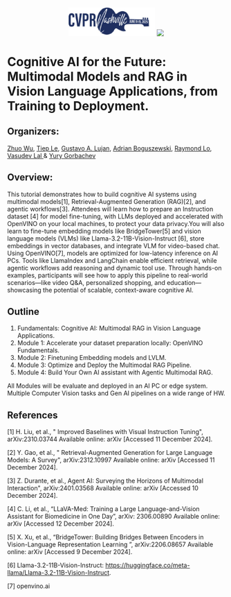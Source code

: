 <p align="center">
  <img src="https://github.com/zhuo-yoyowz/cvpr-2025/blob/7f765f0f39a169d26ff063756cc4d5d7ca1b0b8b/Img/cvpr-2025-logo.jpg" width=200/>
  <img src="https://user-images.githubusercontent.com/10940214/165389618-63e6b369-76cd-4880-9582-360c58c8675d.png" width=200/>
</p>

# Cognitive AI for the Future: Multimodal Models and RAG in Vision Language Applications, from Training to Deployment.

## Organizers:

[Zhuo Wu](https://www.linkedin.com/in/wuzhuo/), [Tiep Le](https://www.linkedin.com/in/tiep-le/), [Gustavo A. Lujan](https://www.linkedin.com/in/gustavo-a-lujan-48223324/), [Adrian Boguszewski](https://www.linkedin.com/in/adrianboguszewski/), [Raymond Lo](https://www.linkedin.com/in/raymondlo84/), [Vasudev Lal ](https://www.linkedin.com/in/vasudev-lal-79bb336/) & [Yury Gorbachev](https://www.linkedin.com/in/yurygorbachev/)


## Overview:

This tutorial demonstrates how to build cognitive AI systems using multimodal models[1], Retrieval-Augmented Generation (RAG)[2], and agentic workflows[3]. Attendees will learn how to prepare an Instruction dataset [4] for model fine-tuning, with LLMs deployed and accelerated with OpenVINO on your local machines, to protect your data privacy.You will also learn to fine-tune embedding models like BridgeTower[5] and vision language models (VLMs) like Llama-3.2-11B-Vision-Instruct [6], store embeddings in vector databases, and integrate VLM for video-based chat. Using OpenVINO[7], models are optimized for low-latency inference on AI PCs. Tools like LlamaIndex and LangChain enable efficient retrieval, while agentic workflows add reasoning and dynamic tool use. Through hands-on examples, participants will see how to apply this pipeline to real-world scenarios—like video Q&A, personalized shopping, and education—showcasing the potential of scalable, context-aware cognitive AI.


## Outline

1.	Fundamentals: Cognitive AI: Multimodal RAG in Vision Language Applications.
2.	Module 1: Accelerate your dataset preparation locally: OpenVINO Fundamentals. 
3.	Module 2: Finetuning Embedding models and LVLM. 
4.	Module 3: Optimize and Deploy the Multimodal RAG Pipeline. 
5.	Module 4: Build Your Own AI assistant with Agentic Multimodal RAG. 

All Modules will be evaluate and deployed in an AI PC or edge system. Multiple Computer Vision tasks and Gen AI pipelines on a wide range of HW.


## References 
[1] H. Liu, et al., " Improved Baselines with Visual Instruction Tuning", arXiv:2310.03744 Available online: arXiv [Accessed 11 December 2024].

[2] Y. Gao, et al., " Retrieval-Augmented Generation for Large Language Models: A Survey", arXiv:2312.10997 Available online: arXiv [Accessed 11 December 2024]. 

[3] Z. Durante, et al., Agent AI: Surveying the Horizons of Multimodal Interaction", arXiv:2401.03568 Available online: arXiv [Accessed 10 December 2024]. 

[4] C. Li, et al., “LLaVA-Med: Training a Large Language-and-Vision Assistant for Biomedicine in One Day”, arXiv: 2306.00890 Available online: arXiv [Accessed 12 December 2024].

[5] X. Xu, et al., “BridgeTower: Building Bridges Between Encoders in Vision-Language Representation Learning ”, arXiv:2206.08657 Available online: arXiv [Accessed 9 December 2024].

[6] Llama-3.2-11B-Vision-Instruct: https://huggingface.co/meta-llama/Llama-3.2-11B-Vision-Instruct. 

[7] openvino.ai 
